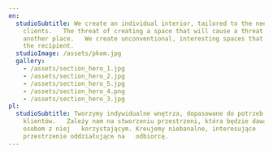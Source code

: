 ```yaml
---
en:
  studioSubtitle: We create an individual interior, tailored to the needs of our
    clients.   The threat of creating a space that will cause a threat from
    another place.   We create unconventional, interesting spaces that affect
    the recipient.
  studioImage: /assets/pkom.jpg
  gallery:
    - /assets/section_hero_1.jpg
    - /assets/section_hero_2.jpg
    - /assets/section_hero_5.jpg
    - /assets/section_hero_4.png
    - /assets/section_hero_3.jpg
pl:
  studioSubtitle: Tworzymy indywidualne wnętrza, dopasowane do potrzeb
    klientów.   Zależy nam na stworzeniu przestrzeni, która będzie dawała radość
    osobom z niej   korzystającym. Kreujemy niebanalne, interesujące
    przestrzenie oddziałujące na   odbiorcę.
---
```

